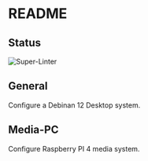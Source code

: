 # README

## Status

![Super-Linter](https://github.com/bondms/Linux/workflows/Super-Linter/badge.svg)

## General
Configure a Debinan 12 Desktop system.

## Media-PC
Configure Raspberry PI 4 media system.
